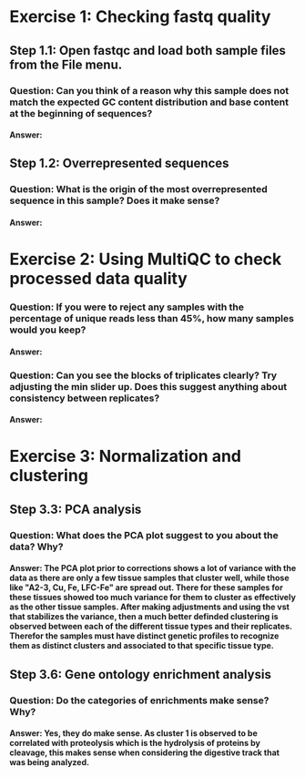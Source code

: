 # Exercise 1: Checking fastq quality
## Step 1.1: Open fastqc and load both sample files from the File menu.
### Question: Can you think of a reason why this sample does not match the expected GC content distribution and base content at the beginning of sequences?
#### Answer: 

## Step 1.2: Overrepresented sequences
### Question: What is the origin of the most overrepresented sequence in this sample? Does it make sense?
#### Answer: 

# Exercise 2: Using MultiQC to check processed data quality
### Question: If you were to reject any samples with the percentage of unique reads less than 45%, how many samples would you keep?
#### Answer: 

### Question: Can you see the blocks of triplicates clearly? Try adjusting the min slider up. Does this suggest anything about consistency between replicates?
#### Answer:

# Exercise 3: Normalization and clustering

## Step 3.3: PCA analysis
### Question: What does the PCA plot suggest to you about the data? Why?
#### Answer: The PCA plot prior to corrections shows a lot of variance with the data as there are only a few tissue samples that cluster well, while those like "A2-3, Cu, Fe, LFC-Fe" are spread out. There for these samples for these tissues showed too much variance for them to cluster as effectively as the other tissue samples. After making adjustments and using the vst that stabilizes the variance, then a much better definded clustering is observed between each of the different tissue types and their replicates. Therefor the samples must have distinct genetic profiles to recognize them as distinct clusters and associated to that specific tissue type.

## Step 3.6: Gene ontology enrichment analysis
### Question: Do the categories of enrichments make sense? Why?
#### Answer: Yes, they do make sense. As cluster 1 is observed to be correlated with proteolysis which is the hydrolysis of proteins by cleavage, this makes sense when considering the digestive track that was being analyzed.